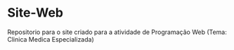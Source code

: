 # Site-Web
 Repositorio para o site criado para a atividade de Programação Web (Tema: Clinica Medica Especializada)
